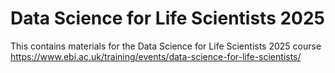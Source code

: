 # Data Science for Life Scientists 2025
This contains materials for the Data Science for Life Scientists 2025 course 
https://www.ebi.ac.uk/training/events/data-science-for-life-scientists/

